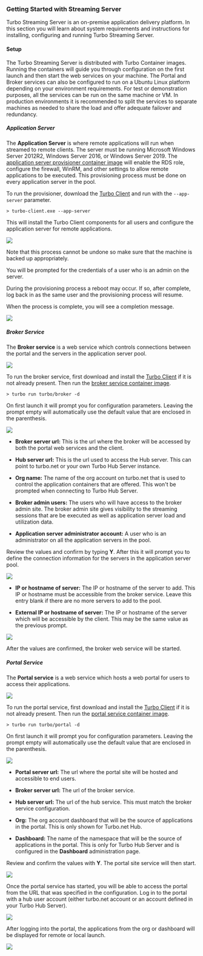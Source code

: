 ### Getting Started with Streaming Server

Turbo Streaming Server is an on-premise application delivery platform. In this section you will learn about system requirements and instructions for installing, configuring and running Turbo Streaming Server.

#### Setup

The Turbo Streaming Server is distributed with Turbo Container images. Running the containers will guide you through configuration on the first launch and then start the web services on your machine. The Portal and Broker services can also be configured to run on a Ubuntu Linux platform depending on your environment requirements. For test or demonstration purposes, all the services can be run on the same machine or VM. In production environments it is recommended to split the services to separate machines as needed to share the load and offer adequate failover and redundancy.

##### Application Server

The **Application Server** is where remote applications will run when streamed to remote clients. The server must be running Microsoft Windows Server 2012R2, Windows Server 2016, or Windows Server 2019. The [application server provisioner container image](https://turbo.net/run/turbo/application-server-provisioner) will enable the RDS role, configure the firewall, WinRM, and other settings to allow remote applications to be executed. This provisioning process must be done on every application server in the pool.

To run the provisioner, download the [Turbo Client](https://turbo.net/downloads) and run with the `--app-server` parameter.

```
> turbo-client.exe --app-server
```

This will install the Turbo Client components for all users and configure the application server for remote applications. 

![](/docs/deploying/to_turbo_server/streaming-setup-1.png)

Note that this process cannot be undone so make sure that the machine is backed up appropriately.

You will be prompted for the credentials of a user who is an admin on the server.

During the provisioning process a reboot may occur. If so, after complete, log back in as the same user and the provisioning process will resume.

When the process is complete, you will see a completion message.

![](/docs/deploying/to_turbo_server/streaming-setup-2.png)

##### Broker Service

The **Broker service** is a web service which controls connections between the portal and the servers in the application server pool.

![](/docs/deploying/to_turbo_server/streaming-setup-3.png)

To run the broker service, first download and install the [Turbo Client](https://turbo.net/downloads) if it is not already present. Then run the [broker service container image](https://turbo.net/run/turbo/broker).

```
> turbo run turbo/broker -d
```

On first launch it will prompt you for configuration parameters. Leaving the prompt empty will automatically use the default value that are enclosed in the parenthesis.

![](/docs/deploying/to_turbo_server/streaming-setup-4.png)

- **Broker server url:** This is the url where the broker will be accessed by both the portal web services and the client. 

- **Hub server url:** This is the url used to access the Hub server. This can point to turbo.net or your own Turbo Hub Server instance.

- **Org name:** The name of the org account on turbo.net that is used to control the application containers that are offered. This won't be prompted when connecting to Turbo Hub Server.

- **Broker admin users:** The users who will have access to the broker admin site. The broker admin site gives visibility to the streaming sessions that are be executed as well as application server load and utilization data.

- **Application server administrator account:** A user who is an administrator on all the application servers in the pool. 

Review the values and confirm by typing **Y**. After this it will prompt you to define the connection information for the servers in the application server pool. 

![](/docs/deploying/to_turbo_server/streaming-setup-5.png)

- **IP or hostname of server:** The IP or hostname of the server to add. This IP or hostname must be accessible from the broker service. Leave this entry blank if there are no more servers to add to the pool.

- **External IP or hostname of server:** The IP or hostname of the server which will be accessible by the client. This may be the same value as the previous prompt.

![](/docs/deploying/to_turbo_server/streaming-setup-6.png)

After the values are confirmed, the broker web service will be started.

##### Portal Service

The **Portal service** is a web service which hosts a web portal for users to access their applications.

![](/docs/deploying/to_turbo_server/streaming-setup-7.png)

To run the portal service, first download and install the [Turbo Client](https://turbo.net/downloads) if it is not already present. Then run the [portal service container image](https://turbo.net/run/turbo/portal).

```
> turbo run turbo/portal -d
```

On first launch it will prompt you for configuration parameters. Leaving the prompt empty will automatically use the default value that are enclosed in the parenthesis.

![](/docs/deploying/to_turbo_server/streaming-setup-8.png)

- **Portal server url:** The url where the portal site will be hosted and accessible to end users.

- **Broker server url:** The url of the broker service.

- **Hub server url:** The url of the hub service. This must match the broker service configuration.

- **Org:** The org account dashboard that will be the source of applications in the portal. This is only shown for Turbo.net Hub.

- **Dashboard:** The name of the namespace that will be the source of applications in the portal. This is only for Turbo Hub Server and is configured in the **Dashboard** administration page.

Review and confirm the values with **Y**. The portal site service will then start.

![](/docs/deploying/to_turbo_server/streaming-setup-9.png)

Once the portal service has started, you will be able to access the portal from the URL that was specified in the configuration. Log in to the portal with a hub user account (either turbo.net account or an account defined in your Turbo Hub Server).

![](/docs/deploying/to_turbo_server/streaming-setup-10.png)

After logging into the portal, the applications from the org or dashboard will be displayed for remote or local launch.

![](/docs/deploying/to_turbo_server/streaming-setup-11.png)
